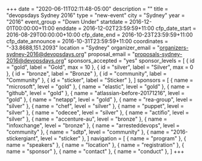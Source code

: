 +++
date = "2020-06-11T02:11:48-05:00"
description = ""
title = "devopsdays Sydney 2016"
type = "new-event"
city = "Sydney"
year = "2016"
event_group = "Down Under"
startdate = 2016-12-01T00:00:00+11:00
enddate = 2016-12-02T23:59:59+11:00
cfp_date_start = 2016-08-29T00:00:00+10:00
cfp_date_end = 2016-10-23T23:59:59+11:00
cfp_date_announce = 2016-10-31T23:59:59+11:00
coordinates = "-33.8688,151.2093"
location = "Sydney"
organizer_email = "organizers-sydney-2016@devopsdays.org"
proposal_email = "proposals-sydney-2016@devopsdays.org"
sponsors_accepted = "yes"
sponsor_levels = [
    { id = "gold", label = "Gold", max = 10 },
    { id = "silver", label = "Silver", max = 0 },
    { id = "bronze", label = "Bronze" },
    { id = "community", label = "Community" },
    { id = "sticker", label = "Sticker" },
]
sponsors = [
    { name = "microsoft", level = "gold" },
    { name = "elastic", level = "gold" },
    { name = "github", level = "gold" },
    { name = "atlassian-before-20171216", level = "gold" },
    { name = "netapp", level = "gold" },
    { name = "rea-group", level = "silver" },
    { name = "chef", level = "silver" },
    { name = "puppet", level = "silver" },
    { name = "odecee", level = "silver" },
    { name = "actifio", level = "silver" },
    { name = "accenture-au", level = "bronze" },
    { name = "infoxchange", level = "bronze" },
    { name = "arresteddevops", level = "community" },
    { name = "sdtp", level = "community" },
    { name = "2016-stickergiant", level = "sticker" },
]
navigation = [
    { name = "program" },
    { name = "speakers" },
    { name = "location" },
    { name = "registration" },
    { name = "sponsor" },
    { name = "contact" },
    { name = "conduct" },
]
+++

